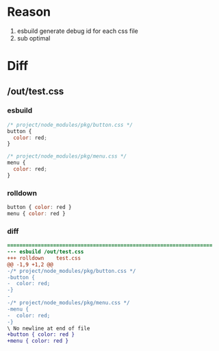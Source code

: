 # Reason
1. esbuild generate debug id for each css file
2. sub optimal
# Diff
## /out/test.css
### esbuild
```js
/* project/node_modules/pkg/button.css */
button {
  color: red;
}

/* project/node_modules/pkg/menu.css */
menu {
  color: red;
}
```
### rolldown
```js
button { color: red }
menu { color: red }

```
### diff
```diff
===================================================================
--- esbuild	/out/test.css
+++ rolldown	test.css
@@ -1,9 +1,2 @@
-/* project/node_modules/pkg/button.css */
-button {
-  color: red;
-}
-
-/* project/node_modules/pkg/menu.css */
-menu {
-  color: red;
-}
\ No newline at end of file
+button { color: red }
+menu { color: red }

```